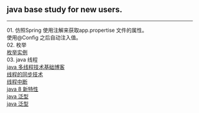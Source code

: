

<h2>java base study for new users.</h2>
<hr />
 01. 仿照Spring 使用注解来获取app.propertise 文件的属性。<br />
               使用@Config  之后自动注入值。<br />
 02. 枚举<br />
 	 <a href="http://www.cnblogs.com/linjiqin/archive/2011/02/11/1951632.html" target="_blank">枚举实例</a><br />
 03. java 线程<br />
 	 <a href="http://www.cnblogs.com/linjiqin/tag/java%20%E5%A4%9A%E7%BA%BF%E7%A8%8B/">java 多线程技术基础博客</a><br />
 	 <a href="http://blog.sina.com.cn/s/blog_9dc3005101013yto.html">线程的同步技术</a> <br />
 	 <a href="http://www.cnblogs.com/gpcuster/archive/2010/01/18/1650273.html">线程中断</a><br />
 	 <a href="http://www.cnblogs.com/langtianya/p/3757993.html">java 8 新特性 </a><br />
 	 <a href="http://blog.csdn.net/lonelyroamer/article/details/7864531">java 泛型</a><br />
   <a href="http://www.cnblogs.com/tekkaman/archive/2011/06/01/2065660.html">java 泛型</a><br />
 	 
 	 

